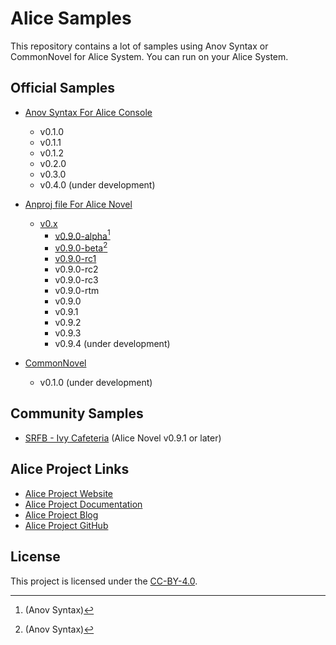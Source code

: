 # Alice Samples

This repository contains a lot of samples using Anov Syntax or CommonNovel for Alice System. You can run on your Alice System.

## Official Samples

- [Anov Syntax For Alice Console](AliceConsole)
  - v0.1.0
  - v0.1.1
  - v0.1.2
  - v0.2.0
  - v0.3.0
  - v0.4.0 (under development)

- [Anproj file For Alice Novel](AliceNovel)
  - [v0.x](AliceNovel/v0.x)
    - [v0.9.0-alpha](AliceNovel/v0.x/v0.9.0-alpha/main.anov)[^anov]
    - [v0.9.0-beta](AliceNovel/v0.x/v0.9.0-beta/main.anov)[^anov]
    - [v0.9.0-rc1](AliceNovel/v0.x/v0.9.0-rc1/)
    - v0.9.0-rc2
    - v0.9.0-rc3
    - v0.9.0-rtm
    - v0.9.0
    - v0.9.1
    - v0.9.2
    - v0.9.3
    - v0.9.4 (under development)

- [CommonNovel](CommonNovel)
  - v0.1.0 (under development)

[^anov]: (Anov Syntax)

## Community Samples

- [SRFB - Ivy Cafeteria](https://github.com/ivycafe/srfb/tree/main/src) (Alice Novel v0.9.1 or later)

## Alice Project Links

- [Alice Project Website](https://alicenovel.web.app)
- [Alice Project Documentation](https://alicenovel.web.app/en/docs)
- [Alice Project Blog](https://alicenovel.web.app/en/blog)
- [Alice Project GitHub](https://github.com/alicenovel)

## License

This project is licensed under the [CC-BY-4.0](./LICENSE).
